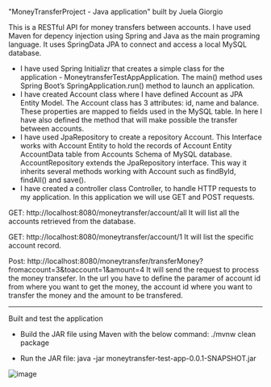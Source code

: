 "MoneyTransferProject - Java application" built by Juela Giorgio

This is a RESTful API for money transfers between accounts. I have used Maven for depency injection using Spring and Java as the main programing language. It uses SpringData JPA to connect and access a local MySQL database.

- I have used Spring Initializr  that creates a simple class for the application - MoneytransferTestAppApplication. The main() method uses Spring Boot’s SpringApplication.run() method to launch an application. 
- I have created Account class where I have defined Account as JPA Entity Model. The Account class has 3 attributes: id,  name and balance. These properties are mapped to fields used in the MySQL table. In here I have also defined the method that will make possible the transfer between accounts. 
- I have used JpaRepository to create a repository Account. This Interface works with Account Entity to hold the records of Account Entity AccountData table from Accounts Schema of MySQL database. AccountRepository extends the JpaRepository interface. This way it inherits several methods working with Account such as findById, findAll() and save().
- I have created a controller class Controller, to handle HTTP requests to my application. In this application we will use GET and POST requests. 

GET: http://localhost:8080/moneytransfer/account/all 
It will list all the accounts retrieved from the database.

GET: http://localhost:8080/moneytransfer/account/1
It will list the specific account record. 

Post: http://localhost:8080/moneytransfer/transferMoney?fromaccount=3&toaccount=1&amount=4
It will send the request to process the money transefer. In the url you have to define the paramer of account id from where you want to get the money, the account id where you want to transfer the money and the amount to be transfered.

---------------------------------------------------------
Built and test the application

* Build the JAR file using Maven with the below command: 
./mvnw clean package

* Run the JAR file: 
java -jar moneytransfer-test-app-0.0.1-SNAPSHOT.jar

![image](https://user-images.githubusercontent.com/115390606/194747653-96d02368-11b2-48e2-912b-0d25fb55e9de.png)

